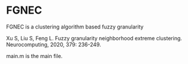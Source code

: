# FGNEC
FGNEC is a clustering algorithm based fuzzy granularity

Xu S, Liu S, Feng L. Fuzzy granularity neighborhood extreme clustering. Neurocomputing, 2020, 379: 236-249.

main.m is the main file.
